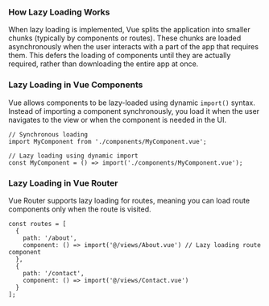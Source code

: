 ### How Lazy Loading Works

When lazy loading is implemented, Vue splits the application into smaller chunks (typically by components or routes). These chunks are loaded asynchronously when the user interacts with a part of the app that requires them. This defers the loading of components until they are actually required, rather than downloading the entire app at once.

### Lazy Loading in Vue Components

Vue allows components to be lazy-loaded using dynamic `import()` syntax. Instead of importing a component synchronously, you load it when the user navigates to the view or when the component is needed in the UI.

```
// Synchronous loading
import MyComponent from './components/MyComponent.vue';

// Lazy loading using dynamic import
const MyComponent = () => import('./components/MyComponent.vue');

```

### Lazy Loading in Vue Router

Vue Router supports lazy loading for routes, meaning you can load route components only when the route is visited.

```
const routes = [
  {
    path: '/about',
    component: () => import('@/views/About.vue') // Lazy loading route component
  },
  {
    path: '/contact',
    component: () => import('@/views/Contact.vue')
  }
];

```

